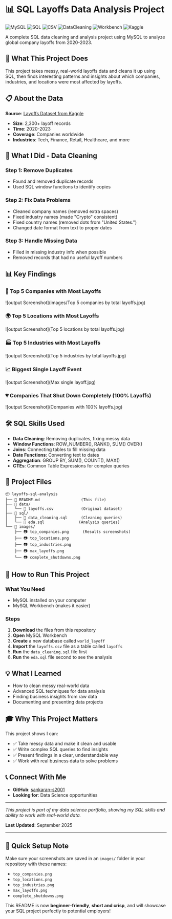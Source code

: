 # 📊 SQL Layoffs Data Analysis Project

![MySQL](https://img.shields.io/badge/MySQL-4479A1?style=for-the-badge&logo=mysql&logoColor=white)
![SQL](https://img.shields.io/badge/SQL-336791?style=for-the-badge&logo=postgresql&logoColor=white)
![CSV](https://img.shields.io/badge/CSV-FFDD00?style=for-the-badge&logo=files&logoColor=black)
![DataCleaning](https://img.shields.io/badge/Data--Cleaning-4CAF50?style=for-the-badge&logo=simpleanalytics&logoColor=white)
![Workbench](https://img.shields.io/badge/MySQL%20Workbench-00758F?style=for-the-badge&logo=mysql&logoColor=white)
![Kaggle](https://img.shields.io/badge/Kaggle-20BEFF?style=for-the-badge&logo=kaggle&logoColor=white)


A complete SQL data cleaning and analysis project using MySQL to analyze global company layoffs from 2020-2023.

## 🎯 What This Project Does

This project takes messy, real-world layoffs data and cleans it up using SQL, then finds interesting patterns and insights about which companies, industries, and locations were most affected by layoffs.

## 📋 About the Data

**Source**: [Layoffs Dataset from Kaggle](https://www.kaggle.com/datasets/swaptr/layoffs-2022)

- **Size**: 2,300+ layoff records
- **Time**: 2020-2023
- **Coverage**: Companies worldwide
- **Industries**: Tech, Finance, Retail, Healthcare, and more


## 🧹 What I Did - Data Cleaning

### Step 1: Remove Duplicates

- Found and removed duplicate records
- Used SQL window functions to identify copies


### Step 2: Fix Data Problems

- Cleaned company names (removed extra spaces)
- Fixed industry names (made "Crypto" consistent)
- Fixed country names (removed dots from "United States.")
- Changed date format from text to proper dates


### Step 3: Handle Missing Data

- Filled in missing industry info when possible
- Removed records that had no useful layoff numbers


## 📊 Key Findings

### 🏢 Top 5 Companies with Most Layoffs
![output Screenshot](images/Top 5 companies by total layoffs.jpg)

### 🌍 Top 5 Locations with Most Layoffs
![output Screenshot](Top 5 locations by total layoffs.jpg)

### 🏭 Top 5 Industries with Most Layoffs
![output Screenshot](Top 5 industries by total layoffs.jpg)

### 📈 Biggest Single Layoff Event
![output Screenshot](Max single layoff.jpg)

### 💔 Companies That Shut Down Completely (100% Layoffs)
![output Screenshot](Companies with 100% layoffs.jpg)

## 🛠️ SQL Skills Used

- **Data Cleaning**: Removing duplicates, fixing messy data
- **Window Functions**: ROW_NUMBER(), RANK(), SUM() OVER()
- **Joins**: Connecting tables to fill missing data
- **Date Functions**: Converting text to dates
- **Aggregation**: GROUP BY, SUM(), COUNT(), MAX()
- **CTEs**: Common Table Expressions for complex queries


## 📁 Project Files

```
📦 layoffs-sql-analysis
├── 📄 README.md                  (This file)
├── 📂 data/
│   └── 📄 layoffs.csv            (Original dataset)
├── 📂 sql/
│   ├── 📄 data_cleaning.sql      (Cleaning queries)
│   └── 📄 eda.sql               (Analysis queries)
└── 📂 images/
    ├── 📷 top_companies.png      (Results screenshots)
    ├── 📷 top_locations.png
    ├── 📷 top_industries.png
    ├── 📷 max_layoffs.png
    └── 📷 complete_shutdowns.png
```


## 🚀 How to Run This Project

### What You Need

- MySQL installed on your computer
- MySQL Workbench (makes it easier)


### Steps

1. **Download** the files from this repository
2. **Open** MySQL Workbench
3. **Create** a new database called `world_layoff`
4. **Import** the `layoffs.csv` file as a table called `layoffs`
5. **Run** the `data_cleaning.sql` file first
6. **Run** the `eda.sql` file second to see the analysis

## 💡 What I Learned

- How to clean messy real-world data
- Advanced SQL techniques for data analysis
- Finding business insights from raw data
- Documenting and presenting data projects


## 🎓 Why This Project Matters

This project shows I can:

- ✅ Take messy data and make it clean and usable
- ✅ Write complex SQL queries to find insights
- ✅ Present findings in a clear, understandable way
- ✅ Work with real business data to solve problems


## 📞 Connect With Me

- **GitHub**: [sankaran-s2001](https://github.com/sankaran-s2001)
- **Looking for**: Data Science opportunities

***

*This project is part of my data science portfolio, showing my SQL skills and ability to work with real-world data.*

**Last Updated**: September 2025

***

## 📝 Quick Setup Note

Make sure your screenshots are saved in an `images/` folder in your repository with these names:

- `top_companies.png`
- `top_locations.png`
- `top_industries.png`
- `max_layoffs.png`
- `complete_shutdowns.png`

This README is now **beginner-friendly**, **short and crisp**, and will showcase your SQL project perfectly to potential employers!

